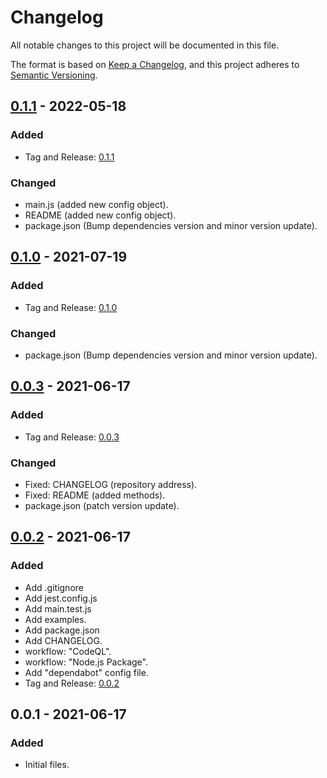 # Changelog

All notable changes to this project will be documented in this file.

The format is based on [Keep a Changelog](https://keepachangelog.com/en/1.0.0/),
and this project adheres to [Semantic Versioning](https://semver.org/spec/v2.0.0.html).

## [0.1.1](https://github.com/jamilservicos/jamilservices-namespace-helper/tree/0.1.1) - 2022-05-18

### Added

- Tag and Release: [0.1.1](https://github.com/jamilservicos/jamilservices-namespace-helper/releases/tag/0.1.1)

### Changed

- main.js (added new config object).
- README (added new config object).
- package.json (Bump dependencies version and minor version update).


## [0.1.0](https://github.com/jamilservicos/jamilservices-namespace-helper/tree/0.1.0) - 2021-07-19

### Added

- Tag and Release: [0.1.0](https://github.com/jamilservicos/jamilservices-namespace-helper/releases/tag/0.1.0)

### Changed

- package.json (Bump dependencies version and minor version update).


## [0.0.3](https://github.com/jamilservicos/jamilservices-namespace-helper/tree/0.0.3) - 2021-06-17

### Added

- Tag and Release: [0.0.3](https://github.com/jamilservicos/jamilservices-namespace-helper/releases/tag/0.0.3)

### Changed

- Fixed: CHANGELOG (repository address).
- Fixed: README (added methods).
- package.json (patch version update).


## [0.0.2](https://github.com/jamilservicos/jamilservices-namespace-helper/tree/0.0.2) - 2021-06-17

### Added

- Add .gitignore
- Add jest.config.js
- Add main.test.js
- Add examples.
- Add package.json
- Add CHANGELOG.
- workflow: "CodeQL".
- workflow: "Node.js Package".
- Add "dependabot" config file.
- Tag and Release: [0.0.2](https://github.com/jamilservicos/jamilservices-namespace-helper/releases/tag/0.0.2)


## 0.0.1 - 2021-06-17

### Added

- Initial files.
